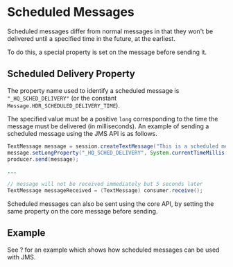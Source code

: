 # Scheduled Messages

Scheduled messages differ from normal messages in that they won't be
delivered until a specified time in the future, at the earliest.

To do this, a special property is set on the message before sending it.

## Scheduled Delivery Property

The property name used to identify a scheduled message is
`"_HQ_SCHED_DELIVERY"` (or the constant
`Message.HDR_SCHEDULED_DELIVERY_TIME`).

The specified value must be a positive `long` corresponding to the time
the message must be delivered (in milliseconds). An example of sending a
scheduled message using the JMS API is as follows.

``` java
TextMessage message = session.createTextMessage("This is a scheduled message message which will be delivered in 5 sec.");
message.setLongProperty("_HQ_SCHED_DELIVERY", System.currentTimeMillis() + 5000);
producer.send(message);

...

// message will not be received immediately but 5 seconds later
TextMessage messageReceived = (TextMessage) consumer.receive();
```
Scheduled messages can also be sent using the core API, by setting the
same property on the core message before sending.

## Example

See ? for an example which shows how scheduled messages can be used with
JMS.
